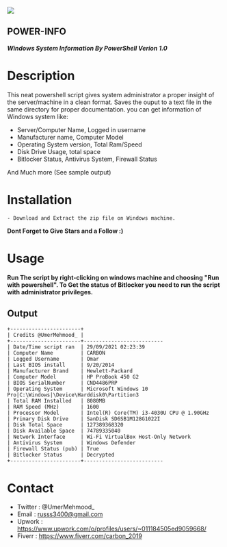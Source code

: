 ![](https://user-images.githubusercontent.com/83476929/135243496-33de7356-ec9f-4a1d-808f-8023b7aff40a.png)
<br />
## POWER-INFO
***Windows System Information By PowerShell Verion 1.0***

# Description
This neat powershell script gives system administrator a proper insight of the server/machine in a clean format.
Saves the ouput to a text file in the same directory for proper documentation.
you can get information of Windows system like:
  - Server/Computer Name, Logged in username
  - Manufacturer name, Computer Model
  - Operating System version, Total Ram/Speed
  - Disk Drive Usage, total space
  - Bitlocker Status, Antivirus System, Firewall Status

And Much more (See sample output)

# Installation
```
- Download and Extract the zip file on Windows machine.
```
**Dont Forget to Give Stars and a Follow :)**

# Usage
**Run The script by right-clicking on windows machine and choosing "Run with powershell".
To Get the status of Bitlocker you need to run the script with administrator privileges.**
## Output
```
+-----------------------+
| Credits @UmerMehmood_ |
+-----------------------+--------------------------
| Date/Time script ran  | 29/09/2021 02:23:39
| Computer Name         | CARBON
| Logged Username       | Omar
| Last BIOS install     | 9/20/2014
| Manufacturer Brand    | Hewlett-Packard
| Computer Model        | HP ProBook 450 G2
| BIOS SerialNumber     | CND4486PRP
| Operating System      | Microsoft Windows 10 Pro|C:\Windows|\Device\Harddisk0\Partition3
| Total RAM Installed   | 8080MB
| RAM Speed (MHz)       | 1600   
| Processor Model       | Intel(R) Core(TM) i3-4030U CPU @ 1.90GHz
| Primary Disk Drive    | SanDisk SD6SB1M128G1022I
| Disk Total Space      | 127389368320
| Disk Available Space  | 74789335040
| Network Interface     | Wi-Fi VirtualBox Host-Only Network
| Antivirus System      | Windows Defender
| Firewall Status (pub) | True
| Bitlocker Status      | Decrypted  
+-----------------------+--------------------------
```

# Contact
- Twitter : @UmerMehmood_
- Email   : russs3400@gmail.com
- Upwork  : https://www.upwork.com/o/profiles/users/~011184505ed9059668/
- Fiverr  : https://www.fiverr.com/carbon_2019
